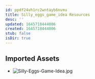 ```yaml
---
id: ppdf24vh1rc2wntayb6nvmu
title: Silly_eggs_game_idea Resources
desc: ''
updated: 1645718444006
created: 1645718444006
stub: false
isDir: true
---
```

## Imported Assets
- ![Silly-Eggs-Game-Idea.jpg](/assets/silly-eggs-game-idea-cn0i1gf84t14.jpg)
